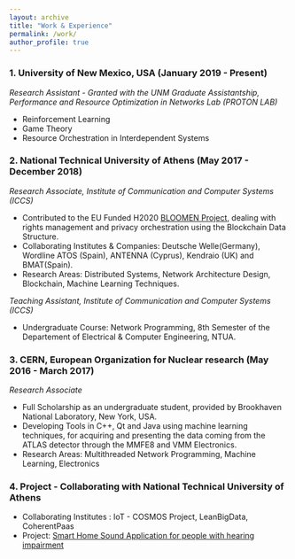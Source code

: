 ```yaml
---
layout: archive
title: "Work & Experience"
permalink: /work/
author_profile: true
---
```


### 1. University of New Mexico, USA (January 2019 - Present)
*Research Assistant - Granted with the UNM Graduate Assistantship, Performance and Resource Optimization in Networks Lab (PROTON LAB)*
- Reinforcement Learning
- Game Theory
- Resource Orchestration in Interdependent Systems


### 2. National Technical University of Athens (May 2017 - December 2018)
*Research Associate, Institute of Communication and Computer Systems (ICCS)*
- Contributed to the EU Funded H2020 [BLOOMEN Project](http://bloomen.io), dealing with rights management and privacy orchestration using the Blockchain Data Structure.
- Collaborating Institutes & Companies: Deutsche Welle(Germany), Wordline ATOS (Spain), ANTENNA (Cyprus), Kendraio (UK) and BMAT(Spain).
- Research Areas: Distributed Systems, Network Architecture Design, Blockchain, Machine Learning Techniques.

*Teaching Assistant, Institute of Communication and Computer Systems (ICCS)*
- Undergraduate Course: Network Programming, 8th Semester of the Departement of Electrical & Computer Engineering, NTUA.

### 3. CERN, European Organization for Nuclear research (May 2016 - March 2017)
*Research Associate*
- Full Scholarship as an undergraduate student, provided by Brookhaven National Laboratory, New York, USA.
- Developing Tools in C++, Qt and Java using machine learning techniques, for acquiring and presenting the data coming from the ATLAS detector through the MMFE8 and VMM Electronics.
- Research Areas: Multithreaded Network Programming, Machine Learning, Electronics

### 4. Project - Collaborating with National Technical University of Athens
- Collaborating Institutes : IoT - COSMOS Project, LeanBigData, CoherentPaas
- Project: [Smart Home Sound Application for people with hearing impairment](http://iot-cosmos.eu/node/2061)

